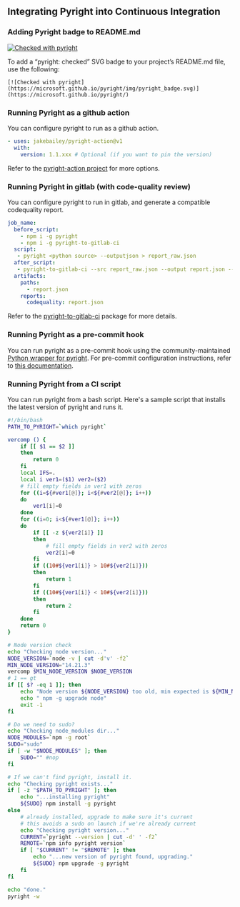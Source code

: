## Integrating Pyright into Continuous Integration

### Adding Pyright badge to README.md

[![Checked with pyright](https://microsoft.github.io/pyright/img/pyright_badge.svg)](https://microsoft.github.io/pyright/)

To add a “pyright: checked” SVG badge to your project’s README.md file, use the following:

```text
[![Checked with pyright](https://microsoft.github.io/pyright/img/pyright_badge.svg)](https://microsoft.github.io/pyright/)
```

### Running Pyright as a github action

You can configure pyright to run as a github action.

```yml
- uses: jakebailey/pyright-action@v1
  with:
    version: 1.1.xxx # Optional (if you want to pin the version)
```

Refer to the [pyright-action project](https://github.com/jakebailey/pyright-action) for more options.

### Running Pyright in gitlab (with code-quality review)

You can configure pyright to run in gitlab, and generate a compatible codequality report.

```yml
job_name:
  before_script:
    - npm i -g pyright
    - npm i -g pyright-to-gitlab-ci
  script:
   - pyright <python source> --outputjson > report_raw.json
  after_script:
   - pyright-to-gitlab-ci --src report_raw.json --output report.json --base_path .
  artifacts:
    paths:
      - report.json
    reports:
      codequality: report.json
```

Refer to the [pyright-to-gitlab-ci](https://www.npmjs.com/package/pyright-to-gitlab-ci) package for more details.

### Running Pyright as a pre-commit hook

You can run pyright as a pre-commit hook using the community-maintained [Python wrapper for pyright](https://github.com/RobertCraigie/pyright-python). For pre-commit configuration instructions, refer to [this documentation](https://github.com/RobertCraigie/pyright-python#pre-commit).

### Running Pyright from a CI script

You can run pyright from a bash script. Here's a sample script that installs the latest version of pyright and runs it.

```bash
#!/bin/bash
PATH_TO_PYRIGHT=`which pyright`

vercomp () {
    if [[ $1 == $2 ]]
    then
        return 0
    fi
    local IFS=.
    local i ver1=($1) ver2=($2)
    # fill empty fields in ver1 with zeros
    for ((i=${#ver1[@]}; i<${#ver2[@]}; i++))
    do
        ver1[i]=0
    done
    for ((i=0; i<${#ver1[@]}; i++))
    do
        if [[ -z ${ver2[i]} ]]
        then
            # fill empty fields in ver2 with zeros
            ver2[i]=0
        fi
        if ((10#${ver1[i]} > 10#${ver2[i]}))
        then
            return 1
        fi
        if ((10#${ver1[i]} < 10#${ver2[i]}))
        then
            return 2
        fi
    done
    return 0
}

# Node version check
echo "Checking node version..."
NODE_VERSION=`node -v | cut -d'v' -f2`
MIN_NODE_VERSION="14.21.3"
vercomp $MIN_NODE_VERSION $NODE_VERSION
# 1 == gt
if [[ $? -eq 1 ]]; then
    echo "Node version ${NODE_VERSION} too old, min expected is ${MIN_NODE_VERSION}, run:"
    echo " npm -g upgrade node"
    exit -1
fi

# Do we need to sudo?
echo "Checking node_modules dir..."
NODE_MODULES=`npm -g root`
SUDO="sudo"
if [ -w "$NODE_MODULES" ]; then
    SUDO="" #nop
fi

# If we can't find pyright, install it.
echo "Checking pyright exists..."
if [ -z "$PATH_TO_PYRIGHT" ]; then
    echo "...installing pyright"
    ${SUDO} npm install -g pyright
else
    # already installed, upgrade to make sure it's current
    # this avoids a sudo on launch if we're already current
    echo "Checking pyright version..."
    CURRENT=`pyright --version | cut -d' ' -f2`
    REMOTE=`npm info pyright version`
    if [ "$CURRENT" != "$REMOTE" ]; then
        echo "...new version of pyright found, upgrading."
        ${SUDO} npm upgrade -g pyright
    fi
fi

echo "done."
pyright -w
```

